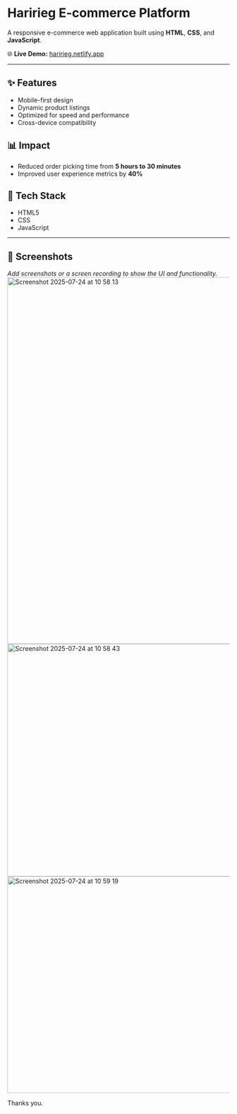 # Haririeg E-commerce Platform

A responsive e-commerce web application built using **HTML**, **CSS**, and **JavaScript**.

🌐 **Live Demo:** [haririeg.netlify.app](https://haririeg.netlify.app/)

---

## ✨ Features

- Mobile-first design
- Dynamic product listings
- Optimized for speed and performance
- Cross-device compatibility

## 📊 Impact

- Reduced order picking time from **5 hours to 30 minutes**
- Improved user experience metrics by **40%**

## 🚀 Tech Stack

- HTML5
- CSS
- JavaScript

---

## 📸 Screenshots

_Add screenshots or a screen recording to show the UI and functionality._
<img width="1449" height="831" alt="Screenshot 2025-07-24 at 10 58 13" src="https://github.com/user-attachments/assets/7073d6d9-bb2e-4e23-9a95-6da02a8ef65e" />
<img width="1463" height="527" alt="Screenshot 2025-07-24 at 10 58 43" src="https://github.com/user-attachments/assets/31665e30-c09b-4db8-b9ba-45f6a633de9b" />
<img width="1470" height="491" alt="Screenshot 2025-07-24 at 10 59 19" src="https://github.com/user-attachments/assets/ab50ad4c-b12b-4c66-ab9c-620e374f23ed" />

Thanks you.
